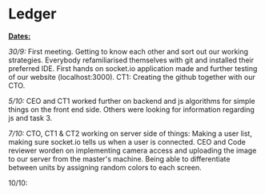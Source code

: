 # Ledger

**<u>Dates:</u>**

*30/9:* First meeting. Getting to know each other and sort out our working strategies. Everybody refamiliarised themselves with git and installed their preferred IDE. First hands on socket.io application made and further testing of our website (localhost:3000).
CT1: Creating the github together with our CTO. 

*5/10:* CEO and CT1 worked further on backend and js algorithms for simple things on the front end side. Others were looking for information regarding js and task 3.

*7/10:* CTO, CT1 & CT2 working on server side of things: Making a user list, making sure socket.io tells us when a user is connected. CEO and Code reviewer worden on implementing camera access and uploading the image to our server from the master's machine. Being able to differentiate between units by assigning random colors to each screen.

10/10: 